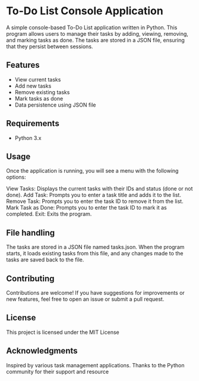 # To-Do List Console Application

A simple console-based To-Do List application written in Python. This program allows users to manage their tasks by adding, viewing, removing, and marking tasks as done. The tasks are stored in a JSON file, ensuring that they persist between sessions.

## Features

- View current tasks
- Add new tasks
- Remove existing tasks
- Mark tasks as done
- Data persistence using JSON file

## Requirements

- Python 3.x

## Usage

Once the application is running, you will see a menu with the following options:

View Tasks: Displays the current tasks with their IDs and status (done or not done).
Add Task: Prompts you to enter a task title and adds it to the list.
Remove Task: Prompts you to enter the task ID to remove it from the list.
Mark Task as Done: Prompts you to enter the task ID to mark it as completed.
Exit: Exits the program.

## File handling

The tasks are stored in a JSON file named tasks.json. When the program starts, it loads existing tasks from this file, and any changes made to the tasks are saved back to the file.

## Contributing

Contributions are welcome! If you have suggestions for improvements or new features, feel free to open an issue or submit a pull request.

## License

This project is licensed under the MIT License

## Acknowledgments

Inspired by various task management applications.
Thanks to the Python community for their support and resource
